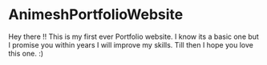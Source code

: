 # AnimeshPortfolioWebsite
Hey there !!
This is my first ever Portfolio website. 
I know its a basic one but I promise you within years I will improve my skills.
Till then I hope you love this one. :)
